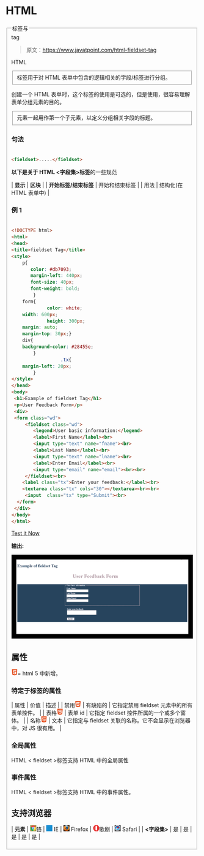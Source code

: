 # HTML

<fieldset>tag

> 原文：<https://www.javatpoint.com/html-fieldset-tag>

HTML

<fieldset>标签用于对 HTML 表单中包含的逻辑相关的字段/标签进行分组。</fieldset>

创建一个 HTML 表单时，这个标签的使用是可选的，但是使用<filedset>，很容易理解表单分组元素的目的。</filedset>

<legend>标签与</legend>

<fieldset>元素一起用作第一个子元素，以定义分组相关字段的标题。</fieldset>

### 句法

```html

<fieldset>.....</fieldset>

```

**以下是关于 HTML <字段集>标签**的一些规范

| **显示** | **区块** |
| **开始标签/结束标签** | 开始和结束标签 |
| 用法 | 结构化(在 HTML 表单中) |

### 例 1

```html

<!DOCTYPE html>
<html>
<head>
<title>fieldset Tag</title>
<style>
	p{
	   color: #db7093;
	   margin-left: 440px;
	   font-size: 40px;
	   font-weight: bold;
		}
	form{
             color: white;
	width: 600px;
             height: 300px;
	margin: auto;
	margin-top: 30px;}
	div{
	background-color: #28455e;
		}
                  .tx{
	margin-left: 20px;
		}
</style>
</head>
<body>
 <h1>Example of fieldset Tag</h1>
 <p>User Feedback Form</p>
 <div>
 <form class="wd">
	 <fieldset class="wd">
		<legend>User basic information:</legend>
		<label>First Name</label><br>
		<input type="text" name="fname"><br>
		<label>Last Name</label><br>
		<input type="text" name="lname"><br>
		<label>Enter Email</label><br>
		<input type="email" name="email"><br><br>
     </fieldset><br>
	<label class="tx">Enter your feedback:</label><br>
	<textarea class="tx" cols="30"></textarea><br><br>
	 <input  class="tx" type="Submit"><br>
  </form>
 </div>
</body>
</html>

```

[Test it Now](https://www.javatpoint.com/oprweb/test.jsp?filename=htmlfieldsettag)

**输出:**

![HTML fieldset tag](img/936636e118e20a4bef39f4d5d94d08fe.png)

## 属性

![HTML Tags List](img/0eb4526ba8c721b914998df152a6f4aa.png)= html 5 中新增。

### 特定于标签的属性

| 属性 | 价值 | 描述 |
| 禁用![HTML Tags List](img/0eb4526ba8c721b914998df152a6f4aa.png) | 有缺陷的 | 它指定禁用 fieldset 元素中的所有表单控件。 |
| 表格![HTML Tags List](img/0eb4526ba8c721b914998df152a6f4aa.png) | 表单 id | 它指定 fieldset 控件所属的一个或多个窗体。 |
| 名称![HTML Tags List](img/0eb4526ba8c721b914998df152a6f4aa.png) | 文本 | 它指定与 fieldset 关联的名称。它不会显示在浏览器中，对 JS 很有用。 |

### 全局属性

HTML < fieldset >标签支持 HTML 中的全局属性

### 事件属性

HTML < fieldset >标签支持 HTML 中的事件属性。

## 支持浏览器

| **元素** | ![chrome browser](img/4fbdc93dc2016c5049ed108e7318df19.png)铬 | ![ie browser](img/83dd23df1fe8373fd5bf054b2c1dd88b.png) IE | ![firefox browser](img/4f001fff393888a8a807ed29b28145d1.png) Firefox | ![opera browser](img/6cad4a592cc69a052056a0577b4aac65.png)歌剧 | ![safari browser](img/a0f6a9711a92203c5dc5c127fe9c9fca.png) Safari |
| **<字段集>** | 是 | 是 | 是 | 是 | 是 |

</fieldset>